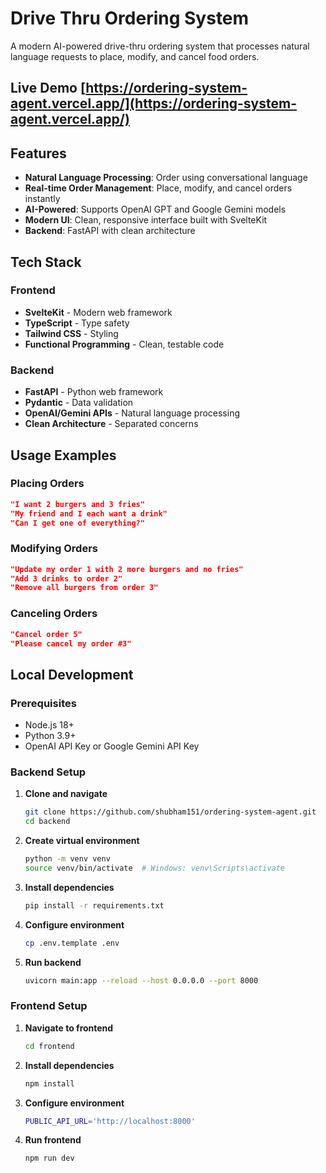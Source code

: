 # Drive Thru Ordering System

A modern AI-powered drive-thru ordering system that processes natural language requests to place, modify, and cancel food orders.

## Live Demo [https://ordering-system-agent.vercel.app/](https://ordering-system-agent.vercel.app/)  


## Features

- **Natural Language Processing**: Order using conversational language
- **Real-time Order Management**: Place, modify, and cancel orders instantly
- **AI-Powered**: Supports OpenAI GPT and Google Gemini models
- **Modern UI**: Clean, responsive interface built with SvelteKit
- **Backend**: FastAPI with clean architecture

## Tech Stack

### Frontend
- **SvelteKit** - Modern web framework
- **TypeScript** - Type safety
- **Tailwind CSS** - Styling
- **Functional Programming** - Clean, testable code

### Backend
- **FastAPI** - Python web framework
- **Pydantic** - Data validation
- **OpenAI/Gemini APIs** - Natural language processing
- **Clean Architecture** - Separated concerns

## Usage Examples

### Placing Orders

```json
"I want 2 burgers and 3 fries"
"My friend and I each want a drink"
"Can I get one of everything?"
```

### Modifying Orders

```json
"Update my order 1 with 2 more burgers and no fries"
"Add 3 drinks to order 2"
"Remove all burgers from order 3"
```


### Canceling Orders

```json
"Cancel order 5"
"Please cancel my order #3"
```


## Local Development

### Prerequisites
- Node.js 18+
- Python 3.9+
- OpenAI API Key or Google Gemini API Key

### Backend Setup

1. **Clone and navigate**
   ```bash
   git clone https://github.com/shubham151/ordering-system-agent.git
   cd backend

2. **Create virtual environment**

    ```bash
    python -m venv venv
    source venv/bin/activate  # Windows: venv\Scripts\activate
    ```

3. **Install dependencies**
    ```bash
    pip install -r requirements.txt
    ```
4. **Configure environment**

    ```bash
    cp .env.template .env
    ```
5. **Run backend**
    ```bash
    uvicorn main:app --reload --host 0.0.0.0 --port 8000
    ```

### Frontend Setup

1. **Navigate to frontend**
    ```bash
    cd frontend
    ```

2. **Install dependencies**
    ```bash
    npm install
    ```

3. **Configure environment**
    ```bash
    PUBLIC_API_URL='http://localhost:8000'
    ```

4. **Run frontend**
    ```bash
    npm run dev
    ```